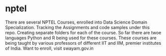 # nptel
There are several NPTEL Courses, enrolled into Data Science Domain Specialization.  Tracking the Assignments and code samples under this repo.  Creating separate folders for each of the course.  So far there are twoe languages Python and R being used for these courses.  These courses are being taught by various professors of different IIT and IIM, premier institutes of India.  Want to enroll, visit swayam.gov.in
